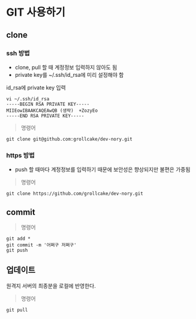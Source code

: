 # GIT 사용하기

## clone

### ssh 방법

* clone, pull 할 때 계정정보 입력하지 않아도 됨
* private key를 ~/.ssh/id_rsa에 미리 설정해야 함

id_rsa에 private key 입력

```
vi ~/.ssh/id_rsa
-----BEGIN RSA PRIVATE KEY-----
MIIEowIBAAKCAQEAwQB (생략)  +ZozyEo
-----END RSA PRIVATE KEY-----
```

> 명령어

`git clone git@github.com:grollcake/dev-nory.git`

### https 방법

* push 할 때마다 계정정보를 입력하기 때문에 보안성은 향상되지만 불편은 가중됨

> 명령어

`git clone https://github.com/grollcake/dev-nory.git`

## commit

> 명령어

```
git add *
git commit -m '어쩌구 저쩌구'
git push
```

## 업데이트

원격지 서버의 최종분을 로컬에 반영한다.

> 명령어

```
git pull
```
